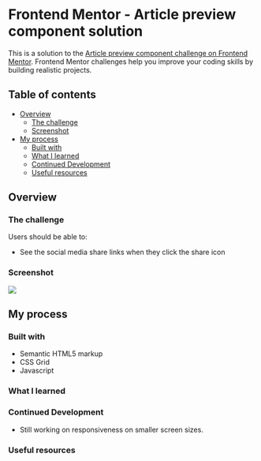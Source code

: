 # Frontend Mentor - Article preview component solution

This is a solution to the [Article preview component challenge on Frontend Mentor](https://www.frontendmentor.io/challenges/article-preview-component-dYBN_pYFT). Frontend Mentor challenges help you improve your coding skills by building realistic projects. 

## Table of contents

- [Overview](#overview)
  - [The challenge](#the-challenge)
  - [Screenshot](#screenshot)
- [My process](#my-process)
  - [Built with](#built-with)
  - [What I learned](#what-i-learned)
  - [Continued Development](#continued-development)
  - [Useful resources](#useful-resources)

## Overview

### The challenge

Users should be able to:

- See the social media share links when they click the share icon

### Screenshot

![](https://pearlanyanwu.github.io/article-preview.github.io/)

## My process

### Built with

- Semantic HTML5 markup
- CSS Grid
- Javascript

### What I learned

<!-- In this project, I learned how to implement hide/show functionality on a popup element using JS DOM manipulation.

```css
span {
  visibility: hidden;
}
.showApps {
  visibility: visible;
}
```
```js
const shareButton = document.getElementById("share-button");
const popup = document.getElementById("popup");

shareButton.addEventListener("click", () => {
  popup.classList.toggle("showApps");
});
``` -->

### Continued Development

- Still working on responsiveness on smaller screen sizes.

### Useful resources

<!-- - [w3schools.com](https://www.w3schools.com/howto/howto_js_popup.asp) - This helped me create the popup and its functionality. -->
